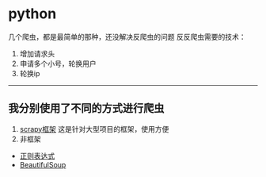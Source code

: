 # python
几个爬虫，都是最简单的那种，还没解决反爬虫的问题
反反爬虫需要的技术：
1. 增加请求头
2. 申请多个小号，轮换用户
3. 轮换ip
---
## 我分别使用了不同的方式进行爬虫
1. [scrapy框架](https://github.com/wbl1996/python/tree/master/scrapy/novel)
这是针对大型项目的框架，使用方便
2. 非框架
- [正则表达式](https://github.com/wbl1996/python/blob/master/spiders/re_spider.py)
- [BeautifulSoup](https://github.com/wbl1996/python/blob/master/spiders/beautifulsoup_spider.py)
